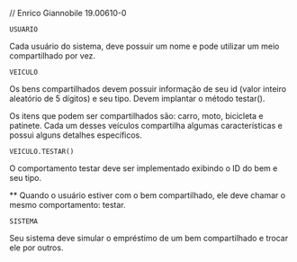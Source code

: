 // Enrico Giannobile 19.00610-0

    USUARIO
Cada usuário do sistema, deve possuir um nome e pode utilizar
um meio compartilhado por vez. 
  
    VEICULO
Os bens compartilhados devem possuir informação de seu id
(valor inteiro aleatório de 5 dígitos) e seu tipo. Devem
implantar o método testar().

Os itens que podem ser compartilhados são: carro, moto, bicicleta
e patinete. Cada um desses veículos compartilha algumas
características e possui alguns detalhes específicos.

    VEICULO.TESTAR()
O comportamento testar deve ser implementado exibindo o ID do
bem e seu tipo.

** Quando o usuário estiver com o bem compartilhado, ele deve
chamar o mesmo comportamento: testar.
 
    SISTEMA
Seu sistema deve simular o
empréstimo de um bem compartilhado e trocar ele por outros.

